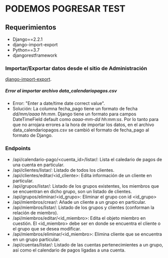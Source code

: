 # PODEMOS POGRESAR TEST

## Requerimientos
- Django==2.2.1
- django-import-export
- Python==3.7
- djangorestframework

### Importar/Exportar datos desde el sitio de Administración
[django-import-export](https://django-import-export.readthedocs.io/en/latest/).

##### Error al importar archivo data_calendariopagos.csv
- Error: "Enter a date/time date correct value".
- Solución: La columna fecha_pago tiene un formato de fecha *dd/mm/aaaa hh:mm*. Django tiene un formato para campos
DateTimeField default como *aaaa-mm-dd hh:mm:ss*. Por lo tanto para que no arrojara errores a la hora de importar
los datos, en el archivo data_calendariopagos.csv se cambió el formato de fecha_pago al formato de Django.

### Endpoints
- /api/calendario-pago/<cuenta_id>/listar/: Lista el caledario de pagos de una cuenta en particular.
- /api/clientes/listar/: Listado de todos los clientes.
- /api/clientes/editar/<id_cliente>: Edita información de un cliente en particular.
- /api/grupos/listar/: Listado de los grupos existentes, los miembros que se encuentran en dicho grupo, son un listado de clientes.
- /api/grupos/eliminar/<id_grupo>: Eliminar el grupo con id <id_grupo>
- /api/miembros/crear/: Añade un cliente a un grupo en particular.
- /api/miembros/listar/: Listado de los grupos y clientes (conforman la relación de miembro).
- /api/miembros/editar/<id_miembro>: Edita el objeto miembro en cuestión. El <id_miembro> debe ser en donde se encuentra el cliente o el grupo que se desea modificar.
- /api/miembros/eliminar/<id_miembro>: Elimina cliente que se encuentra en un grupo particular.
- /api/cuentas/listar/: Listado de las cuentas pertenecimientes a un grupo, así como el calendario de pagos ligadas a una cuenta.
